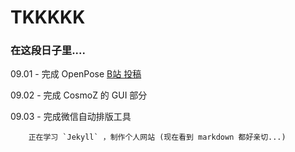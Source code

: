 # TKKKKK









### 在这段日子里....

09.01 - 完成 OpenPose [B站 投稿](https://www.bilibili.com/video/av30889137/)

09.02 - 完成 CosmoZ 的 GUI 部分

09.03 - 完成微信自动排版工具

        正在学习 `Jekyll` ，制作个人网站 (现在看到 markdown 都好亲切...)
